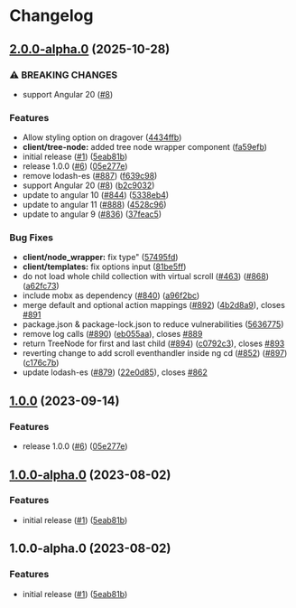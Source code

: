 # Changelog

## [2.0.0-alpha.0](https://github.com/blackbaud/angular-tree-component/compare/v2.0.0-alpha.0...2.0.0-alpha.0) (2025-10-28)


### ⚠ BREAKING CHANGES

* support Angular 20 ([#8](https://github.com/blackbaud/angular-tree-component/issues/8))

### Features

* Allow styling option on dragover ([4434ffb](https://github.com/blackbaud/angular-tree-component/commit/4434ffbbc422336b2938b5f7cf3168c117179182))
* **client/tree-node:** added tree node wrapper component ([fa59efb](https://github.com/blackbaud/angular-tree-component/commit/fa59efb62e4420828aa5de8b7da83acf1320b84e))
* initial release ([#1](https://github.com/blackbaud/angular-tree-component/issues/1)) ([5eab81b](https://github.com/blackbaud/angular-tree-component/commit/5eab81b7c00f0a9816811b808bd0fb7dd98d5cf1))
* release 1.0.0 ([#6](https://github.com/blackbaud/angular-tree-component/issues/6)) ([05e277e](https://github.com/blackbaud/angular-tree-component/commit/05e277e16240c9bc4d3794cdd57be841e0163905))
* remove lodash-es ([#887](https://github.com/blackbaud/angular-tree-component/issues/887)) ([f639c98](https://github.com/blackbaud/angular-tree-component/commit/f639c98fbd9faea1a950765ef8ad2c4bab507a6c))
* support Angular 20 ([#8](https://github.com/blackbaud/angular-tree-component/issues/8)) ([b2c9032](https://github.com/blackbaud/angular-tree-component/commit/b2c9032abf3d49042cdb9d716e872d3ade5eec8e))
* update to angular 10 ([#844](https://github.com/blackbaud/angular-tree-component/issues/844)) ([5338eb4](https://github.com/blackbaud/angular-tree-component/commit/5338eb4d69466b1ffbe361d890a09614576c4a2c))
* update to angular 11 ([#888](https://github.com/blackbaud/angular-tree-component/issues/888)) ([4528c96](https://github.com/blackbaud/angular-tree-component/commit/4528c961b1c830156f24d682d2a49759a63fcef8))
* update to angular 9 ([#836](https://github.com/blackbaud/angular-tree-component/issues/836)) ([37feac5](https://github.com/blackbaud/angular-tree-component/commit/37feac56f562395d09f2f2291811c3378e105455))


### Bug Fixes

* **client/node_wrapper:** fix type" ([57495fd](https://github.com/blackbaud/angular-tree-component/commit/57495fdeab423e3ab4e0824e58d7171f28429e38))
* **client/templates:** fix options input ([81be5ff](https://github.com/blackbaud/angular-tree-component/commit/81be5ff37f4ae0a1dc2edf8c942dc59c3e08e4f9))
* do not load whole child collection with virtual scroll ([#463](https://github.com/blackbaud/angular-tree-component/issues/463)) ([#868](https://github.com/blackbaud/angular-tree-component/issues/868)) ([a62fc73](https://github.com/blackbaud/angular-tree-component/commit/a62fc73bde838bc9d1e30f5460e05c5c2ab1b3ef))
* include mobx as dependency ([#840](https://github.com/blackbaud/angular-tree-component/issues/840)) ([a96f2bc](https://github.com/blackbaud/angular-tree-component/commit/a96f2bc6444918b995e238aa0794627e8d1bae06))
* merge default and optional action mappings ([#892](https://github.com/blackbaud/angular-tree-component/issues/892)) ([4b2d8a9](https://github.com/blackbaud/angular-tree-component/commit/4b2d8a9e1fc2fda2ad1357aa234138ff04667386)), closes [#891](https://github.com/blackbaud/angular-tree-component/issues/891)
* package.json & package-lock.json to reduce vulnerabilities ([5636775](https://github.com/blackbaud/angular-tree-component/commit/5636775dba92b991cef879a27046aa617b8a1add))
* remove log calls ([#890](https://github.com/blackbaud/angular-tree-component/issues/890)) ([eb055aa](https://github.com/blackbaud/angular-tree-component/commit/eb055aac9ae06c4e2290178270678cc03a7b0f76)), closes [#889](https://github.com/blackbaud/angular-tree-component/issues/889)
* return TreeNode for first and last child ([#894](https://github.com/blackbaud/angular-tree-component/issues/894)) ([c0792c3](https://github.com/blackbaud/angular-tree-component/commit/c0792c344418a9f9ed7204e1b83b6e8311097970)), closes [#893](https://github.com/blackbaud/angular-tree-component/issues/893)
* reverting change to add scroll eventhandler inside ng cd ([#852](https://github.com/blackbaud/angular-tree-component/issues/852)) ([#897](https://github.com/blackbaud/angular-tree-component/issues/897)) ([c176c7b](https://github.com/blackbaud/angular-tree-component/commit/c176c7b7235714a3987d4de3d4110e2e34678183))
* update lodash-es ([#879](https://github.com/blackbaud/angular-tree-component/issues/879)) ([22e0d85](https://github.com/blackbaud/angular-tree-component/commit/22e0d856201aa07883e36e7cb7d4398fed2ae13e)), closes [#862](https://github.com/blackbaud/angular-tree-component/issues/862)

## [1.0.0](https://github.com/blackbaud/angular-tree-component/compare/1.0.0-alpha.0...1.0.0) (2023-09-14)


### Features

* release 1.0.0 ([#6](https://github.com/blackbaud/angular-tree-component/issues/6)) ([05e277e](https://github.com/blackbaud/angular-tree-component/commit/05e277e16240c9bc4d3794cdd57be841e0163905))

## [1.0.0-alpha.0](https://github.com/blackbaud/angular-tree-component/compare/v1.0.0-alpha.0...1.0.0-alpha.0) (2023-08-02)


### Features

* initial release ([#1](https://github.com/blackbaud/angular-tree-component/issues/1)) ([5eab81b](https://github.com/blackbaud/angular-tree-component/commit/5eab81b7c00f0a9816811b808bd0fb7dd98d5cf1))

## 1.0.0-alpha.0 (2023-08-02)


### Features

* initial release ([#1](https://github.com/blackbaud/angular-tree-component/issues/1)) ([5eab81b](https://github.com/blackbaud/angular-tree-component/commit/5eab81b7c00f0a9816811b808bd0fb7dd98d5cf1))
